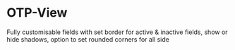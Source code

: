 # OTP-View

Fully customisable fields with set border for active & inactive fields, show or hide shadows, option to set rounded corners for all side  
